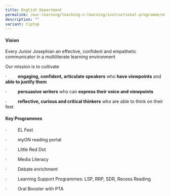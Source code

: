 ```yaml
---
title: English Department
permalink: /our-learning/teaching-n-learning/instructional-programme/english-department/
description: ""
variant: tiptap
---
```

<h4><strong>Vision</strong></h4><p></p><p>Every Junior Josephian an effective, confident and empathetic communicator in a multiliterate learning environment</p><p></p><p>Our mission is to cultivate</p><p>·&nbsp;&nbsp;&nbsp;&nbsp;&nbsp;&nbsp;&nbsp;&nbsp; <strong>engaging, confident, articulate speakers</strong> who <strong>have viewpoints</strong> and <strong>able to       justify them</strong></p><p>·&nbsp;&nbsp;&nbsp;&nbsp;&nbsp;&nbsp;&nbsp;&nbsp; <strong>persuasive writers</strong> who can <strong>express their voice and viewpoints</strong></p><p>·&nbsp;&nbsp;&nbsp;&nbsp;&nbsp;&nbsp;&nbsp;&nbsp; <strong>reflective, curious and critical thinkers</strong> who are able to think on their feet</p><p></p><h4><strong>Key Programmes</strong></h4><p></p><p>·&nbsp;&nbsp;&nbsp;&nbsp;&nbsp;&nbsp;&nbsp;&nbsp; EL Fest</p><p>·&nbsp;&nbsp;&nbsp;&nbsp;&nbsp;&nbsp;&nbsp;&nbsp; myON reading portal</p><p>·&nbsp;&nbsp;&nbsp;&nbsp;&nbsp;&nbsp;&nbsp;&nbsp; Little Red Dot</p><p>·&nbsp;&nbsp;&nbsp;&nbsp;&nbsp;&nbsp;&nbsp;&nbsp; Media Literacy</p><p>·&nbsp;&nbsp;&nbsp;&nbsp;&nbsp;&nbsp;&nbsp;&nbsp; Debate enrichment</p><p>·&nbsp;&nbsp;&nbsp;&nbsp;&nbsp;&nbsp;&nbsp;&nbsp; Learning Support Programmes: LSP, RRP, SDR, Recess Reading</p><p>·&nbsp;&nbsp;&nbsp;&nbsp;&nbsp;&nbsp;&nbsp;&nbsp; Oral Booster with PTA</p><p></p>
